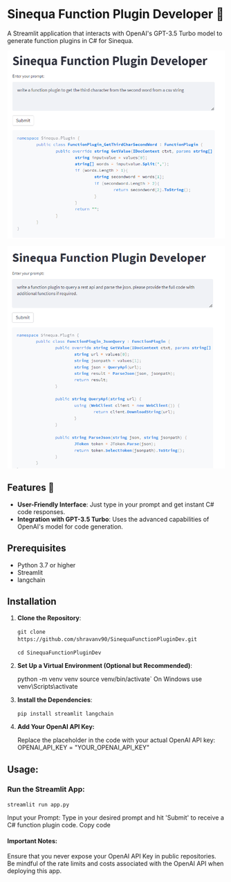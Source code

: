 # Sinequa Function Plugin Developer 📝

A Streamlit application that interacts with OpenAI's GPT-3.5 Turbo model to generate function plugins in C# for Sinequa.

![Image](./assets/sinequa-code-gen1.png)

![Image](./assets/sinequa-code-gen2.png)

## Features 🚀

- **User-Friendly Interface**: Just type in your prompt and get instant C# code responses.
- **Integration with GPT-3.5 Turbo**: Uses the advanced capabilities of OpenAI's model for code generation.

## Prerequisites

- Python 3.7 or higher
- Streamlit
- langchain

## Installation

1. **Clone the Repository**:

   `git clone https://github.com/shravanv90/SinequaFunctionPluginDev.git`

   `cd SinequaFunctionPluginDev`

2. **Set Up a Virtual Environment (Optional but Recommended)**:

   python -m venv venv
   source venv/bin/activate` On Windows use venv\Scripts\activate

3. **Install the Dependencies**:

   `pip install streamlit langchain`

4. **Add Your OpenAI API Key:**

   Replace the placeholder in the code with your actual OpenAI API key:
   OPENAI_API_KEY = "YOUR_OPENAI_API_KEY"

## Usage:

### Run the Streamlit App:

`streamlit run app.py`

Input your Prompt: Type in your desired prompt and hit 'Submit' to receive a C# function plugin code.
Copy code

#### Important Notes:

Ensure that you never expose your OpenAI API Key in public repositories.
Be mindful of the rate limits and costs associated with the OpenAI API when deploying this app.

